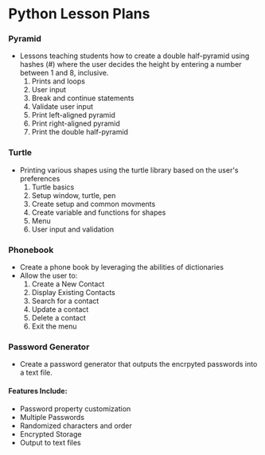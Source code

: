 # Python Lesson Plans

### Pyramid
- Lessons teaching students how to create a double half-pyramid using hashes (#) where the user decides the height by entering a number between 1 and 8, inclusive.
  1. Prints and loops
  2. User input
  3. Break and continue statements
  4. Validate user input
  5. Print left-aligned pyramid
  6. Print right-aligned pyramid
  7. Print the double half-pyramid
 
 ### Turtle
 - Printing various shapes using the turtle library based on the user's preferences
   1. Turtle basics
   2. Setup window, turtle, pen
   3. Create setup and common movments
   4. Create variable and functions for shapes
   5. Menu
   6. User input and validation

### Phonebook
-  Create a phone book by leveraging the abilities of dictionaries
-  Allow the user to:
   1. Create a New Contact
   2. Display Existing Contacts
   3. Search for a contact
   4. Update a contact
   5. Delete a contact
   6. Exit the menu

### Password Generator

- Create a password generator that outputs the encrpyted passwords into a text file.

#### Features Include:
- Password property customization
- Multiple Passwords
- Randomized characters and order
- Encrypted Storage
- Output to text files

